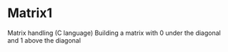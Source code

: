 # Matrix1
Matrix handling (C language)
Building a matrix with 0 under the diagonal and 1 above the diagonal
